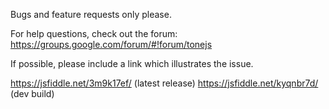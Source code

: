 Bugs and feature requests only please.

For help questions, check out the forum: https://groups.google.com/forum/#!forum/tonejs

If possible, please include a link which illustrates the issue.

https://jsfiddle.net/3m9k17ef/ (latest release)
https://jsfiddle.net/kyqnbr7d/ (dev build)